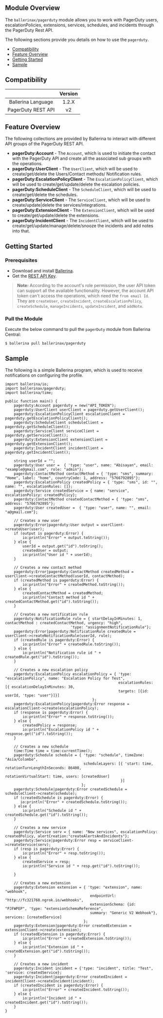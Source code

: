## Module Overview

The `ballerinax/pagerduty` module allows you to work with PagerDuty users, escalationPolicies, extensions, services, schedules, and incidents through the PagerDuty Rest API. 

The following sections provide you details on how to use the `pagerduty`.

- [Compatibility](#compatibility)
- [Feature Overview](#feature-overview)
- [Getting Started](#getting-started)
- [Sample](#sample)

## Compatibility

|                             |           Version           |
|:---------------------------:|:---------------------------:|
| Ballerina Language          |            1.2.X            |
| PagerDuty REST API          |            v2               |

## Feature Overview

The following collections are provided by Ballerina to interact with different API groups of the PagerDuty REST API. 
- **pagerDuty:Account** - The `Account`, which is used to initiate the contact with the PagerDuty API and create all the associated sub groups with the operations.   
- **pagerDuty:UserClient** - The `UserClient`, which will be used to create/get/delete the Users/Contact methods/ Notification rules.
- **pagerDuty:EscalationPolicyClient** - The `EscalationPolicyClient`, which will be used to create/get/update/delete the escalation policies.
- **pagerDuty:ScheduleClient** - The `ScheduleClient`, which will be used to create/get/delete the schedules.
- **pagerDuty:ServiceClient** - The `ServiceClient`, which will be used to create/update|delete the services/integrations. 
- **pagerDuty:ExtensionClient** - The `ExtensionClient`, which will be used to create/get/update/delete the extensions.
- **pagerDuty:IncidentClient** - The `IncidentClient`, which will be used to create/get/update/manage/delete/snooze the incidents and add notes into that.

## Getting Started

### Prerequisites

- Download and install [Ballerina](https://ballerinalang.org/downloads/).
- Get the [REST API Key](https://support.pagerduty.com/docs/generating-api-keys#section-rest-api-keys).

>**Note:** According to the account's role permission, the user API token can support all the available functionality. However,
> the account API token can't access the operations, which need the `from email Id`. They are `createUser`, `createIncident`,
> `createEscalationPolicy`, `createSchedule`, `manageIncidents`, `updateIncident`, and `addNote`.

### Pull the Module

Execute the below command to pull the `pagerDuty` module from Ballerina Central:

```ballerina
$ ballerina pull ballerinax/pagerduty
```

## Sample

The following is a simple Ballerina program, which is used to receive notifications on configuring the profile.

```ballerina
import ballerina/io;
import ballerinax/pagerduty;
import ballerina/time;

public function main() {
    pagerduty:Account pagerduty = new("API_TOKEN");
    pagerduty:UserClient userClient = pagerduty.getUserClient();
    pagerduty:EscalationPolicyClient escalationClient = pagerduty.getEscalationPolicyClient();
    pagerduty:ScheduleClient scheduleClient = pagerduty.getScheduleClient();
    pagerduty:ServiceClient serviceClient = pagerduty.getServiceClient();
    pagerduty:ExtensionClient extensionClient = pagerduty.getExtensionClient();
    pagerduty:IncidentClient incidentClient = pagerduty.getIncidentClient();

    string userId = "";
    pagerduty:User user =  { 'type: "user", name: "Abisayan", email: "example@gmail.com", role: "admin"};
    pagerduty:ContactMethod contactMethod = { 'type: "sms", summary: "Home", label: "home", countryCode: 1, address: "5766792895"};
    pagerduty:EscalationPolicy createdPolicy = { 'type: "sms", id: "", name: "", escalationRules: []};
    pagerduty:Service createdService = { name: "service", escalationPolicy: createdPolicy};
    pagerduty:ContactMethod createdContactMethod = { 'type: "sms", address: "5766792895"};
    pagerduty:User createdUser =  { 'type: "user", name: "", email: "a@gmail.com"};

    // Creates a new user
    pagerduty:Error|pagerduty:User output = userClient->createUser(user);
    if (output is pagerduty:Error) {
        io:println("Error" + output.toString());
    } else {
        userId = output.get("id").toString();
        createdUser = output;
        io:println("User id " + userId);
    }

    // Creates a new contact method
    pagerduty:Error|pagerduty:ContactMethod createdMethod = userClient->createContactMethod(userId, contactMethod);
    if (createdMethod is pagerduty:Error) {
        io:println("Error" + createdMethod.toString());
    } else {
        createdContactMethod = createdMethod;
        io:println("Contact method id " + createdContactMethod.get("id").toString());
    }

    // Creates a new notification rule
    pagerduty:NotificationRule rule = { startDelayInMinutes: 1, contactMethod : createdContactMethod, urgency: "high",
                              'type: "assignmentNotificationRule"};
    pagerduty:Error|pagerduty:NotificationRule createdRule = userClient->createNotificationRule(userId, rule);
    if (createdRule is pagerduty:Error) {
        io:println("Error" + createdRule.toString());
    } else {
        io:println("Notification rule id " + createdRule.get("id").toString());
    }

    // Creates a new escalation policy
    pagerduty:EscalationPolicy escalationPolicy = { 'type: "escalationPolicy", name: "Escalation Policy for Test",
                                                    escalationRules: [{ escalationDelayInMinutes: 30,
                                                    targets: [{id: userId, 'type: "user"}]}]
                                        };
    pagerduty:EscalationPolicy|pagerduty:Error response = escalationClient->create(escalationPolicy);
    if (response is pagerduty:Error) {
        io:println("Error" + response.toString());
    } else {
        createdPolicy = response;
        io:println("EscalationPolicy id " + response.get("id").toString());
    }

    // Creates a new schedule
    time:Time time = time:currentTime();
    pagerduty:Schedule schedule = { 'type: "schedule", timeZone: "Asia/Colombo",
                                    scheduleLayers: [{ 'start: time, rotationTurnLengthInSeconds: 86400,
                                                        rotationVirtualStart: time, users: [createdUser]
                                                     }]
                                   };
    pagerduty:Schedule|pagerduty:Error createdSchedule = scheduleClient->create(schedule);
    if (createdSchedule is pagerduty:Error) {
       io:println("Error" + createdSchedule.toString());
    } else {
        io:println("Schedule id " + createdSchedule.get("id").toString());
    }

    // Creates a new service
    pagerduty:Service serv = { name: "New services", escalationPolicy: createdPolicy, alertCreation:"createAlertsAndIncidents"};
    pagerduty:Service|pagerduty:Error resp = serviceClient->createService(serv);
    if (resp is pagerduty:Error) {
        io:println("Error" + resp.toString());
    } else {
        createdService = resp;
        io:println("Service id " + resp.get("id").toString());

    }

    // Creates a new extension
    pagerduty:Extension extension = { 'type: "extension", name: "webhook",
                                       endpointUrl: "http://fc321768.ngrok.io/webhooks",
                                       extensionSchema: {id: "PJFWPEP", 'type: "extensionSchemaReference",
                                       summary: "Generic V2 Webhook"}, services: [createdService]
                                    };
    pagerduty:Extension|pagerduty:Error createdExtension = extensionClient->create(extension);
    if (createdExtension is pagerduty:Error) {
        io:println("Error" + createdExtension.toString());
    } else {
        io:println("Extension id " + createdExtension.get("id").toString());
    }

    // Creates a new incident
    pagerduty:Incident incident = {'type: "incident", title: "Test", 'service: createdService};
    pagerduty:Incident|pagerduty:Error createdIncident = incidentClient->createIncident(incident);
    if (createdIncident is pagerduty:Error) {
        io:println("Error" + createdIncident.toString());
    } else {
        io:println("Incident id " + createdIncident.get("id").toString());
    }
}
```

